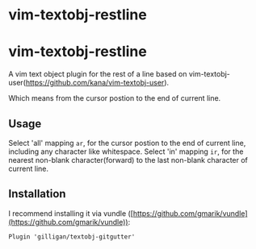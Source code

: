 # vim-textobj-restline

vim-textobj-restline
=================

A vim text object plugin for the rest of a line based on vim-textobj-user(https://github.com/kana/vim-textobj-user).

Which means from the cursor postion to the end of current line.

Usage
-----
Select 'all' mapping `ar`, for the cursor postion to the end of current line, including any character like whitespace.
Select 'in' mapping `ir`, for the nearest non-blank character(forward) to the last non-blank character of current line.


Installation
------------
I recommend installing it via vundle ([https://github.com/gmarik/vundle](https://github.com/gmarik/vundle)):

    Plugin 'gilligan/textobj-gitgutter'
